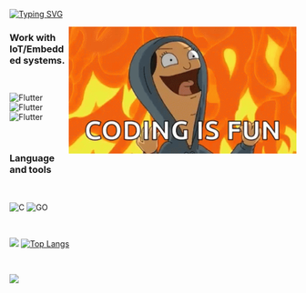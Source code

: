 [![Typing SVG](https://readme-typing-svg.demolab.com/?lines=Hi,+I'm+Roman;welcome+to+my+page)](https://git.io/typing-svg)

<img src="https://github.com/RomanYankov/RomanYankov/blob/main/assets/bobs-burger-tina-belcher.gif" alt="The Unlimited" width="400" align="right"/>

### **Work with IoT/Embedded systems.**
<br />

![Flutter](https://img.shields.io/badge/STM8-ffd200?style=for-the-badge&logo=appveyor)
![Flutter](https://img.shields.io/badge/STM32-2690ff?style=for-the-badge&logo=appveyor&logoColor=violet)
![Flutter](https://img.shields.io/badge/<AT32>-ff0000?style=for-the-badge&logo=appveyor&logoColor=ffd200)

<br />

### **Language and tools**
<br />

![C](https://img.shields.io/badge/C-43ff64d9?style=for-the-badge&logo=C)
![GO](https://img.shields.io/badge/Go-27e1f5?style=for-the-badge&logo=GO&logoColor=violet)

<br />

![](https://github-profile-summary-cards.vercel.app/api/cards/stats?username=RomanYankov&theme=default)
[![Top Langs](https://github-readme-stats.vercel.app/api/top-langs/?username=RomanYankov&langs_count=8)](https://github.com/anuraghazra/github-readme-stats)

<br />

![](https://komarev.com/ghpvc/?username=RomanYankov)




